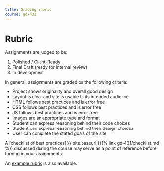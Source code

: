 ```yaml
---
title: Grading rubric
course: gd-431
---
```


Rubric
========================

Assignments are judged to be:

1. Polished / Client-Ready
1. Final Draft (ready for internal review)
1. In development

In general, assignments are graded on the following criteria:

- Project shows originality and overall good design
- Layout is clear and site is usable to its intended audience
- HTML follows best practices and is error free
- CSS follows best practices and is error free
- JS follows best practices and is error free
- Images are an appropriate type and format
- Student can express reasoning behind their code choices
- Student can express reasoning behind their design choices
- User can complete the stated goals of the site

A [checklist of best practices]({{ site.baseurl }}{% link gd-431/checklist.md %}) discussed during the course may serve as a point of reference before turning in your assignments.

An [example rubric](https://docs.google.com/spreadsheets/d/1GtCEtje9Erxfs3quKEUiOVBVL0BPXFDLumgOeGAPt8Y/edit?usp=sharing) is also available.
